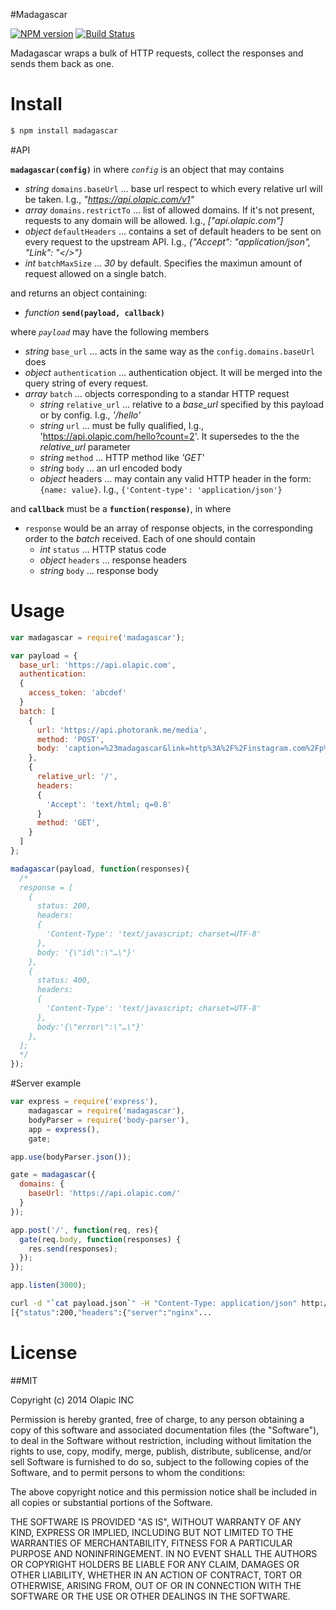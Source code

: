 #Madagascar

[![NPM version](https://badge.fury.io/js/madagascar.svg)](http://badge.fury.io/js/madagascar)
[![Build Status](https://travis-ci.org/Olapic/madagascar.svg?branch=master)](https://travis-ci.org/Olapic/madagascar)

Madagascar wraps a bulk of HTTP requests, collect the responses and sends them back as one.

# Install

```sh
$ npm install madagascar
```
#API

**`madagascar(config)`** in where *`config`* is an object that may contains

- *string* `domains.baseUrl` … base url respect to which every relative url will be taken. I.g., *"https://api.olapic.com/v1"*
- *array* `domains.restrictTo` … list of allowed domains. If it's not present, requests to any domain will be allowed. I.g., *["api.olapic.com"]*
- *object* `defaultHeaders` … contains a set of default headers to be sent on every request to the upstream API. I.g., *{"Accept": "application/json", "Link": "&lt;/&gt;"}*
- *int* `batchMaxSize` … *30* by default. Specifies the maximun amount of request allowed on a single batch.

and returns an object containing:

- *function* **`send(payload, callback)`**

where *`payload`* may have the following members

- *string* `base_url` … acts in the same way as the `config.domains.baseUrl` does
- *object* `authentication` … authentication object. It will be merged into the query string of every request.
- *array* `batch` … objects corresponding to a standar HTTP request
  - *string* `relative_url` … relative to a *base_url* specified by this payload or by config. I.g., *'/hello'*
  - *string* `url` … must be fully qualified, I.g., 'https://api.olapic.com/hello?count=2'. It supersedes to the the *relative_url* parameter
  - *string* `method` … HTTP method like *'GET'*
  - *string* `body` … an url encoded body
  - *object* headers … may contain any valid HTTP header in the form: `{name: value}`. I.g., `{'Content-type': 'application/json'}`

and **`callback`** must be a **`function(response)`**, in where

- `response` would be an array of response objects, in the corresponding order to the *batch* received. Each of one should contain
  - *int* `status` … HTTP status code
  - *object* `headers` … response headers
  - *string* `body` … response body

# Usage

```js
var madagascar = require('madagascar');

var payload = {
  base_url: 'https://api.olapic.com',
  authentication:
  {
    access_token: 'abcdef'
  }
  batch: [
    {
      url: 'https://api.photorank.me/media',
      method: 'POST',
      body: 'caption=%23madagascar&link=http%3A%2F%2Finstagram.com%2Fp%2FqMN-RWKc9U',
    },
    {
      relative_url: '/',
      headers:
      {
        'Accept': 'text/html; q=0.8'
      }
      method: 'GET',
    }
  ]
};

madagascar(payload, function(responses){
  /*
  response = [
    {
      status: 200,
      headers:
      {
        'Content-Type': 'text/javascript; charset=UTF-8'
      },
      body: '{\"id\":\"…\"}'
    },
    {
      status: 400,
      headers:
      {
        'Content-Type': 'text/javascript; charset=UTF-8'
      },
      body:'{\"error\":\"…\"}'
    },
  ];
  */
});

```

#Server example


```js
var express = require('express'),
    madagascar = require('madagascar'),
    bodyParser = require('body-parser'),
    app = express(),
    gate;

app.use(bodyParser.json());

gate = madagascar({
  domains: {
    baseUrl: 'https://api.olapic.com/'
  }
});

app.post('/', function(req, res){
  gate(req.body, function(responses) {
    res.send(responses);
  });
});

app.listen(3000);

```

```sh
curl -d "`cat payload.json`" -H "Content-Type: application/json" http://localhost:3000/
[{"status":200,"headers":{"server":"nginx"...
```

# License

##MIT

Copyright (c) 2014 Olapic INC

Permission is hereby granted, free of charge, to any person
obtaining a copy of this software and associated documentation
files (the "Software"), to deal in the Software without
restriction, including without limitation the rights to use,
copy, modify, merge, publish, distribute, sublicense, and/or sell
Software is furnished to do so, subject to the following
copies of the Software, and to permit persons to whom the
conditions:

The above copyright notice and this permission notice shall be
included in all copies or substantial portions of the Software.

THE SOFTWARE IS PROVIDED "AS IS", WITHOUT WARRANTY OF ANY KIND,
EXPRESS OR IMPLIED, INCLUDING BUT NOT LIMITED TO THE WARRANTIES
OF MERCHANTABILITY, FITNESS FOR A PARTICULAR PURPOSE AND
NONINFRINGEMENT. IN NO EVENT SHALL THE AUTHORS OR COPYRIGHT
HOLDERS BE LIABLE FOR ANY CLAIM, DAMAGES OR OTHER LIABILITY,
WHETHER IN AN ACTION OF CONTRACT, TORT OR OTHERWISE, ARISING
FROM, OUT OF OR IN CONNECTION WITH THE SOFTWARE OR THE USE OR
OTHER DEALINGS IN THE SOFTWARE.
